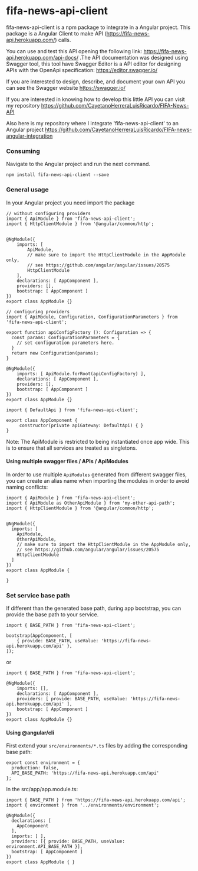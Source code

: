 # fifa-news-api-client
fifa-news-api-client is a npm package to integrate in a Angular project. This package is a Angular Client to make API (https://fifa-news-api.herokuapp.com/) calls.

You can use and test this API opening the following link: 
https://fifa-news-api.herokuapp.com/api-docs/ .The API documentation was designed using Swagger tool, this tool have Swagger Editor is a API editor for designing APIs with the OpenApi specification: https://editor.swagger.io/

If you are interested to design, describe, and document your own API you can see the Swagger website https://swagger.io/

If you are interested in knowing how to develop this little API you can visit my repository https://github.com/CayetanoHerreraLuisRicardo/FIFA-News-API

Also here is my repository where I integrate 'fifa-news-api-client' to an Angular project https://github.com/CayetanoHerreraLuisRicardo/FIFA-news-angular-integration

### Consuming

Navigate to the Angular project and run the next command.

```
npm install fifa-news-api-client --save
```

### General usage

In your Angular project you need import the package


```
// without configuring providers
import { ApiModule } from 'fifa-news-api-client';
import { HttpClientModule } from '@angular/common/http';


@NgModule({
    imports: [
        ApiModule,
        // make sure to import the HttpClientModule in the AppModule only,
        // see https://github.com/angular/angular/issues/20575
        HttpClientModule
    ],
    declarations: [ AppComponent ],
    providers: [],
    bootstrap: [ AppComponent ]
})
export class AppModule {}
```

```
// configuring providers
import { ApiModule, Configuration, ConfigurationParameters } from 'fifa-news-api-client';

export function apiConfigFactory (): Configuration => {
  const params: ConfigurationParameters = {
    // set configuration parameters here.
  }
  return new Configuration(params);
}

@NgModule({
    imports: [ ApiModule.forRoot(apiConfigFactory) ],
    declarations: [ AppComponent ],
    providers: [],
    bootstrap: [ AppComponent ]
})
export class AppModule {}
```

```
import { DefaultApi } from 'fifa-news-api-client';

export class AppComponent {
	 constructor(private apiGateway: DefaultApi) { }
}
```

Note: The ApiModule is restricted to being instantiated once app wide.
This is to ensure that all services are treated as singletons.

#### Using multiple swagger files / APIs / ApiModules
In order to use multiple `ApiModules` generated from different swagger files, you can create an alias name when importing the modules
in order to avoid naming conflicts:
```
import { ApiModule } from 'fifa-news-api-client';
import { ApiModule as OtherApiModule } from 'my-other-api-path';
import { HttpClientModule } from '@angular/common/http';


@NgModule({
  imports: [
    ApiModule,
    OtherApiModule,
    // make sure to import the HttpClientModule in the AppModule only,
    // see https://github.com/angular/angular/issues/20575
    HttpClientModule
  ]
})
export class AppModule {

}
```


### Set service base path
If different than the generated base path, during app bootstrap, you can provide the base path to your service. 

```
import { BASE_PATH } from 'fifa-news-api-client';

bootstrap(AppComponent, [
    { provide: BASE_PATH, useValue: 'https://fifa-news-api.herokuapp.com/api' },
]);
```
or

```
import { BASE_PATH } from 'fifa-news-api-client';

@NgModule({
    imports: [],
    declarations: [ AppComponent ],
    providers: [ provide: BASE_PATH, useValue: 'https://fifa-news-api.herokuapp.com/api' ],
    bootstrap: [ AppComponent ]
})
export class AppModule {}
```


#### Using @angular/cli
First extend your `src/environments/*.ts` files by adding the corresponding base path:

```
export const environment = {
  production: false,
  API_BASE_PATH: 'https://fifa-news-api.herokuapp.com/api'
};
```

In the src/app/app.module.ts:
```
import { BASE_PATH } from 'https://fifa-news-api.herokuapp.com/api';
import { environment } from '../environments/environment';

@NgModule({
  declarations: [
    AppComponent
  ],
  imports: [ ],
  providers: [{ provide: BASE_PATH, useValue: environment.API_BASE_PATH }],
  bootstrap: [ AppComponent ]
})
export class AppModule { }
```  